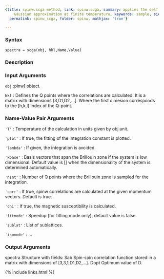 ```yaml
---
{title: spinw.scga method, link: spinw.scga, summary: applies the self consistent
    Gaussian approximation at finite temperature, keywords: sample, sidebar: sw_sidebar,
  permalink: spinw_scga, folder: spinw, mathjax: 'true'}

---
```


### Syntax

`spectra = scga(obj, hkl,Name,Value)`

### Description



### Input Arguments

`obj`
:pinw] object.

`hkl`
:    Defines the Q points where the correlations are calculated. It
     is a matrix with dimensions [3,D1,D2,...]. Where the first
     dimesion corresponds to the [h,k,l] index of the Q-point.

### Name-Value Pair Arguments

`'T'`
: Temperature of the calculation in units given by obj.unit.

`'plot'`
: If true, the fitting of the integration constant is plotted.

`'lambda'`
: If given, the integration is avoided.

`'kbase'`
: Basis vectors that span the Brillouin zone if the system is low
  dimensional. Default value is [] when the dimensionality of the
  system is determined automatically.

`'nInt'`
: Number of Q points where the Brillouin zone is sampled for the
  integration.

`'corr'`
: If true, spinw correlations are calculated at the given
  momentum vectors. Default is true.

`'chi'`
: If true, the magnetic susceptibility is calculated.

`'fitmode'`
:     Speedup (for fitting mode only), default value is false.

`'sublat'`
: List of sublattices.

`'isomode'`
: ...

### Output Arguments

spectra   Structure with fields:
  Sab     Spin-spin correlation function stored in a matrix with
          dimensions of [3,3,1,D1,D2,...].
  Dopt    Optimum value of D.

{% include links.html %}
